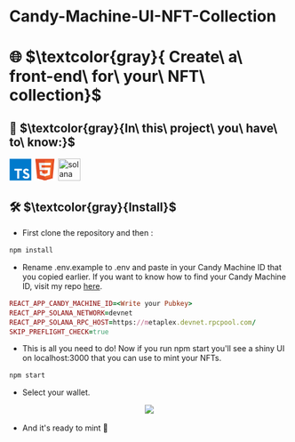 # Candy-Machine-UI-NFT-Collection
# 🌐 $\textcolor{gray}{ Create\ a\ front-end\ for\ your\ NFT\ collection}$ 
## :dart: $\textcolor{gray}{In\ this\ project\ you\ have\ to\ know:}$ 

<div>
     <img src="https://raw.githubusercontent.com/devicons/devicon/1119b9f84c0290e0f0b38982099a2bd027a48bf1/icons/typescript/typescript-original.svg" title="typescript" **alt="typescript" width="40" height="40"/> 
  <img src="https://github.com/devicons/devicon/blob/master/icons/html5/html5-original.svg" title="html" **alt="html" width="40" height="40"/>
  <img src="https://user-images.githubusercontent.com/109158340/207687793-d2fe408f-6bfc-4ce6-bfd0-ca7e8bcc17e7.png" title="solana" **alt="solana" width="40" height="40"/>
 </div>


##  🛠  $\textcolor{gray}{Install}$
* First clone the repository and then :

```ruby
npm install
```
* Rename .env.example to .env and paste in your Candy Machine ID that you copied earlier. If you want to know how to find your Candy Machine ID, visit my repo [here](https://github.com/ynccsyd/Upload-NftCollection-Using-CandyMachine).
```ruby
REACT_APP_CANDY_MACHINE_ID=<Write your Pubkey>
REACT_APP_SOLANA_NETWORK=devnet
REACT_APP_SOLANA_RPC_HOST=https://metaplex.devnet.rpcpool.com/
SKIP_PREFLIGHT_CHECK=true
```

* This is all you need to do! Now if you run npm start you'll see a shiny UI on localhost:3000 that you can use to mint your NFTs.
```ruby
npm start
```
* Select your wallet.
<p align="center">
    <img src="https://user-images.githubusercontent.com/109158340/207920608-9de45d42-cb9f-4ed3-92ad-48b5b5e60361.png">
    
* And it's ready to mint  🎉
    
